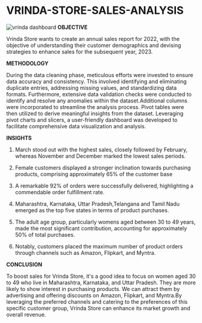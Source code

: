 # VRINDA-STORE-SALES-ANALYSIS
![vrinda dashboard](https://github.com/meghakiran25/VRINDA-STORE-SALES-ANALYSIS/assets/171676076/837ac690-43af-4ca0-ba8c-353f1015509b)
**OBJECTIVE**

Vrinda Store wants to create an annual sales report for 2022, with the objective of understanding their customer demographics and devising strategies to enhance sales for the subsequent year, 2023.

**METHODOLOGY**

During the data cleaning phase, meticulous efforts were invested to ensure data accuracy and consistency. This involved identifying and eliminating duplicate entries, addressing missing values, and standardizing data formats. Furthermore, extensive data validation checks were conducted to identify and resolve any anomalies within the dataset.Additional columns were incorporated to streamline the analysis process. Pivot tables were then utilized to derive meaningful insights from the dataset. Leveraging pivot charts and slicers, a user-friendly dashboard was developed to facilitate comprehensive data visualization and analysis.

**INSIGHTS**

1. March stood out with the highest sales, closely followed by February, whereas November and December marked the lowest sales periods.

2. Female customers displayed a stronger inclination towards purchasing products, comprising approximately 65% of the customer base

3. A remarkable 92% of orders were successfully delivered, highlighting a commendable order fulfillment rate.

4. Maharashtra, Karnataka, Uttar Pradesh,Telangana and Tamil Nadu emerged as the top five states in terms of product purchases.

5. The adult age group, particularly womens aged between 30 to 49 years, made the most significant contribution, accounting for approximately 50% of total purchases.

6. Notably, customers placed the maximum number of product orders through channels such as Amazon, Flipkart, and Myntra.

**CONCLUSION**

To boost sales for Vrinda Store, it's a good idea to focus on women aged 30 to 49 who live in Maharashtra, Karnataka, and Uttar Pradesh. They are more likely to show interest in  purchasing products. We can attract them by advertising and offering discounts on Amazon, Flipkart, and Myntra.By leveraging the preferred channels and catering to the preferences of this specific customer group, Vrinda Store can enhance its market growth and overall revenue.




